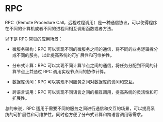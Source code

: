 # RPC

RPC（Remote Procedure Call，远程过程调用）是一种通信协议，可以使得程序在不同的计算机或者不同的进程间相互调用函数或者方法。

以下是 RPC 常见的应用场景：

- 微服务架构：RPC 可以实现不同的微服务之间的通信，将不同的业务逻辑拆分成不同的服务，以此提高系统的可扩展性和可维护性。

- 分布式计算：RPC 可以实现不同计算节点之间的通信，将任务分配到不同的计算节点上并通过 RPC 调用实现节点间的协作计算。

- 数据库访问：RPC 可以实现不同服务之间对数据库的访问和交互。

- 跨语言调用：RPC 可以实现不同语言之间的相互调用，提高系统的灵活性和可扩展性。

总的来说，RPC 适用于需要不同的服务之间进行通信和交互的场景，可以提高系统的可扩展性和可维护性，同时也方便了分布式计算和跨语言调用等需求。
